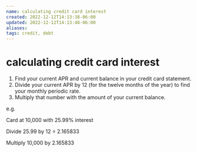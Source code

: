 ```yaml
---
name: calculating credit card interest
created: 2022-12-12T14:13:38-06:00
updated: 2022-12-12T14:13:48-06:00
aliases: 
tags: credit, debt
---
```

# calculating credit card interest

1. Find your current APR and current balance in your credit card statement.
2. Divide your current APR by 12 (for the twelve months of the year) to find your monthly periodic rate.
3. Multiply that number with the amount of your current balance.

e.g.

Card at 10,000 with 25.99% interest

Divide 25.99 by 12 = 2.165833

Multiply 10,000 by 2.165833